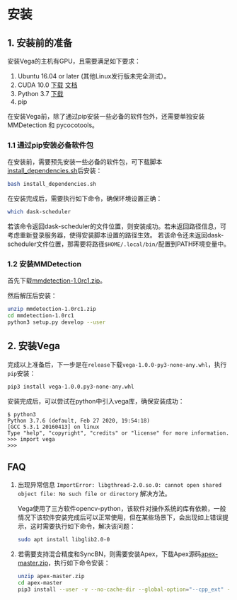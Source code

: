 # 安装

## 1. 安装前的准备

安装Vega的主机有GPU，且需要满足如下要求：

1. Ubuntu 16.04 or later (其他Linux发行版未完全测试）。
2. CUDA 10.0 [下载](https://developer.nvidia.com/cuda-10.0-download-archive) [文档](https://docs.nvidia.com/cuda/archive/10.0/)
3. Python 3.7 [下载](https://www.python.org/downloads/release/python-376/)
4. pip

在安装Vega前，除了通过pip安装一些必备的软件包外，还需要单独安装 MMDetection 和 pycocotools。

### 1.1 通过pip安装必备软件包

在安装前，需要预先安装一些必备的软件包，可下载脚本[install_dependencies.sh](../../../deploy/install_dependencies.sh)后安装：

```bash
bash install_dependencies.sh
```

在安装完成后，需要执行如下命令，确保环境设置正确：

```bash
which dask-scheduler
```

若该命令返回dask-scheduler的文件位置，则安装成功。若未返回路径信息，可考虑重新登录服务器，使得安装脚本设置的路径生效。
若该命令还未返回dask-scheduler文件位置，那需要将路径`$HOME/.local/bin/`配置到PATH环境变量中。

### 1.2 安装MMDetection

首先下载[mmdetection-1.0rc1.zip](https://github.com/open-mmlab/mmdetection/archive/v1.0rc1.zip)。

然后解压后安装：

```bash
unzip mmdetection-1.0rc1.zip
cd mmdetection-1.0rc1
python3 setup.py develop --user
```

## 2. 安装Vega

完成以上准备后，下一步是在`release`下载`vega-1.0.0-py3-none-any.whl`，执行`pip`安装：

```bash
pip3 install vega-1.0.0.py3-none-any.whl
```

安装完成后，可以尝试在python中引入vega库，确保安装成功：

```text
$ python3
Python 3.7.6 (default, Feb 27 2020, 19:54:18)
[GCC 5.3.1 20160413] on linux
Type "help", "copyright", "credits" or "license" for more information.
>>> import vega
>>>
```

## FAQ

1. 出现异常信息 `ImportError: libgthread-2.0.so.0: cannot open shared object file: No such file or directory` 解决方法。

    Vega使用了三方软件opencv-python，该软件对操作系统的库有依赖，一般情况下该软件安装完成后可以正常使用，但在某些场景下，会出现如上错误提示，这时需要执行如下命令，解决该问题：

    ```bash
    sudo apt install libglib2.0-0
    ```

2. 若需要支持混合精度和SyncBN，则需要安装Apex，下载Apex源码[apex-master.zip](https://codeload.github.com/NVIDIA/apex/zip/master)，执行如下命令安装：

    ```bash
    unzip apex-master.zip
    cd apex-master
    pip3 install --user -v --no-cache-dir --global-option="--cpp_ext" --global-option="--cuda_ext" ./
    ```
